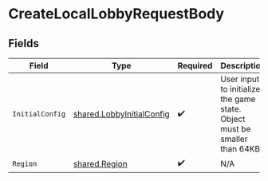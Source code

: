 # CreateLocalLobbyRequestBody


## Fields

| Field                                                                      | Type                                                                       | Required                                                                   | Description                                                                |
| -------------------------------------------------------------------------- | -------------------------------------------------------------------------- | -------------------------------------------------------------------------- | -------------------------------------------------------------------------- |
| `InitialConfig`                                                            | [shared.LobbyInitialConfig](../../models/shared/lobbyinitialconfig.md)     | :heavy_check_mark:                                                         | User input to initialize the game state. Object must be smaller than 64KB. |
| `Region`                                                                   | [shared.Region](../../models/shared/region.md)                             | :heavy_check_mark:                                                         | N/A                                                                        |
